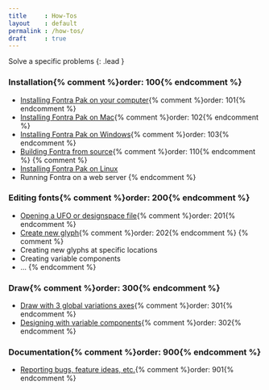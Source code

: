 ```yaml
---
title     : How-Tos
layout    : default
permalink : /how-tos/
draft     : true
---
```


Solve a specific problems
{: .lead }

### Installation{% comment %}order: 100{% endcomment %}

- [Installing Fontra Pak on your computer](installation/installing-fontra-pak){% comment %}order: 101{% endcomment %}
- [Installing Fontra Pak on Mac](installation/installing-fontra-pak-mac){% comment %}order: 102{% endcomment %}
- [Installing Fontra Pak on Windows](installation/installing-fontra-pak-windows){% comment %}order: 103{% endcomment %}
- [Building Fontra from source](installation/building-fontra-from-source){% comment %}order: 110{% endcomment %}
{% comment %}
- [Installing Fontra Pak on Linux](installation/installing-fontra-pak-linux)
- Running Fontra on a web server
{% endcomment %}

### Editing fonts{% comment %}order: 200{% endcomment %}

- [Opening a UFO or designspace file](opening-ufo-designspace){% comment %}order: 201{% endcomment %}
- [Create new glyph](create-new-glyph){% comment %}order: 202{% endcomment %}
{% comment %}
- Creating new glyphs at specific locations
- Creating variable components
- ...
{% endcomment %}

### Draw{% comment %}order: 300{% endcomment %}
- [Draw with 3 global variations axes](draw/draw-with-3-axes){% comment %}order: 301{% endcomment %}
- [Designing with variable components](draw/designing-with-variable-components){% comment %}order: 302{% endcomment %}

### Documentation{% comment %}order: 900{% endcomment %}

- [Reporting bugs, feature ideas, etc.](reporting){% comment %}order: 901{% endcomment %}

